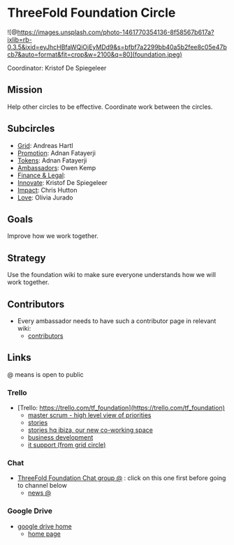 # ThreeFold Foundation Circle

![@https://images.unsplash.com/photo-1461770354136-8f58567b617a?ixlib=rb-0.3.5&ixid=eyJhcHBfaWQiOjEyMDd9&s=bfbf7a2299bb40a5b2fee8c05e47bcb7&auto=format&fit=crop&w=2100&q=80](foundation.jpeg)


Coordinator: Kristof De Spiegeleer

## Mission

Help other circles to be effective.
Coordinate work between the circles.

## Subcircles

- [Grid](grid/grid.md): Andreas Hartl
- [Promotion](promotion/foundation_token_ecosystem_promotion.md): Adnan Fatayerji
- [Tokens](tokens/tokens.md): Adnan Fatayerji
- [Ambassadors](ambassadors/ambassadors.md): Owen Kemp
- [Finance & Legal](finance_legal/finance_legal.md): 
- [Innovate](innovate/innovate.md): Kristof De Spiegeleer
- [Impact](impact/impact.md): Chris Hutton
- [Love](love/love.md): Olivia Jurado


## Goals

Improve how we work together.

## Strategy

Use the foundation wiki to make sure everyone understands how we will work together.

## Contributors

- Every ambassador needs to have such a contributor page in relevant wiki:
   - [contributors](https://github.com/threefoldfoundation/info_foundation/blob/development/docs/contributors/README.md)

## Links

@ means is open to public

### Trello

- [Trello: https://trello.com/tf_foundation](https://trello.com/tf_foundation)
    - [master scrum - high level view of priorities](https://trello.com/b/GgxRFeHn/tfmasterscrum)
    - [stories](https://trello.com/b/XrntkDvy/tfstories)
    - [stories hq ibiza, our new co-working space](https://trello.com/b/7sSeLOOu/tfstorieshqibiza)
    - [business development](https://trello.com/b/ppTVxCcO/tffunnel)
    - [it support \(from grid circle\)](https://trello.com/b/BckFlTJ0/tfsupportit)

### Chat

- [ThreeFold Foundation Chat group @](https://chat.grid.tf/signup_user_complete/?id=wpz16r964bdnuqxc5p7kn5upmo) : click on this one first before going to channel below
   - [news @](https://chat.grid.tf/threefold/channels/town-square)
   
### Google Drive

- [google drive home](https://drive.google.com/drive/folders/1ygSc9mKaJJq-mw30zbfmikUWXO73m0kl)
    - [home page](https://docs.google.com/document/d/1ixKZklZj21tRWBFlaxO8j0Sdm9Liyd1kjYTeAB6fZog/edit)